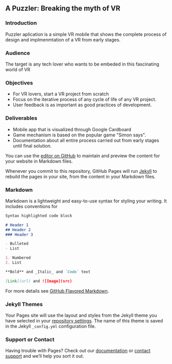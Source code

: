 ## A Puzzler: Breaking the myth of VR


### Introduction
Puzzler aplication is a simple VR mobile that shows the complete process of design and implmenmtation of a VR from early stages.

### Audience
The target is any tech lover  who wants to be embeded in this fascinating world of VR

### Objectives
- For VR lovers, start a VR project from scratch
- Focus on the iterative process of any cycle of life of any VR project.
- User feedback is as important as good practices of development.

### Deliverables
- Mobile app that is visualized through Google Cardboard
- Game mechanism is based on the popular game "Simon says".
- Documentation about all entire process carried out from early stages until final solution.


You can use the [editor on GitHub](https://github.com/Eduardo-Toledo/Eduardo-Toledo.github.io/edit/master/index.md) to maintain and preview the content for your website in Markdown files.

Whenever you commit to this repository, GitHub Pages will run [Jekyll](https://jekyllrb.com/) to rebuild the pages in your site, from the content in your Markdown files.

### Markdown

Markdown is a lightweight and easy-to-use syntax for styling your writing. It includes conventions for

```markdown
Syntax highlighted code block

# Header 1
## Header 2
### Header 3

- Bulleted
- List

1. Numbered
2. List

**Bold** and _Italic_ and `Code` text

[Link](url) and ![Image](src)
```

For more details see [GitHub Flavored Markdown](https://guides.github.com/features/mastering-markdown/).

### Jekyll Themes

Your Pages site will use the layout and styles from the Jekyll theme you have selected in your [repository settings](https://github.com/Eduardo-Toledo/Eduardo-Toledo.github.io/settings). The name of this theme is saved in the Jekyll `_config.yml` configuration file.

### Support or Contact

Having trouble with Pages? Check out our [documentation](https://help.github.com/categories/github-pages-basics/) or [contact support](https://github.com/contact) and we’ll help you sort it out.
